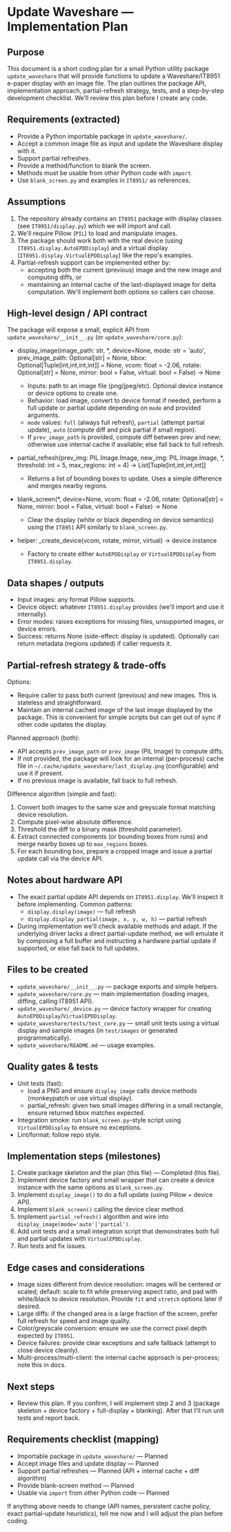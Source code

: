 # Update Waveshare — Implementation Plan

Purpose
-------
This document is a short coding plan for a small Python utility package `update_waveshare` that will provide functions to update a Waveshare/IT8951 e-paper display with an image file. The plan outlines the package API, implementation approach, partial-refresh strategy, tests, and a step-by-step development checklist. We'll review this plan before I create any code.

Requirements (extracted)
------------------------
- Provide a Python importable package in `update_waveshare/`.
- Accept a common image file as input and update the Waveshare display with it.
- Support partial refreshes.
- Provide a method/function to blank the screen.
- Methods must be usable from other Python code with `import`.
- Use `blank_screen.py` and examples in `IT8951/` as references.

Assumptions
-----------
1. The repository already contains an `IT8951` package with display classes (see `IT8951/display.py`) which we will import and call.
2. We'll require Pillow (`PIL`) to load and manipulate images.
3. The package should work both with the real device (using `IT8951.display.AutoEPDDisplay`) and a virtual display (`IT8951.display.VirtualEPDDisplay`) like the repo's examples.
4. Partial-refresh support can be implemented either by:
   - accepting both the current (previous) image and the new image and computing diffs, or
   - maintaining an internal cache of the last-displayed image for delta computation.
   We'll implement both options so callers can choose.

High-level design / API contract
--------------------------------
The package will expose a small, explicit API from `update_waveshare/__init__.py` (or `update_waveshare/core.py`):

- display_image(image_path: str, *, device=None, mode: str = 'auto', prev_image_path: Optional[str] = None, bbox: Optional[Tuple[int,int,int,int]] = None, vcom: float = -2.06, rotate: Optional[str] = None, mirror: bool = False, virtual: bool = False) -> None
  - Inputs: path to an image file (png/jpeg/etc). Optional device instance or device options to create one.
  - Behavior: load image, convert to device format if needed, perform a full update or partial update depending on `mode` and provided arguments.
  - `mode` values: `full` (always full refresh), `partial` (attempt partial update), `auto` (compute diff and pick partial if small region).
  - If `prev_image_path` is provided, compute diff between prev and new; otherwise use internal cache if available; else fall back to full refresh.

- partial_refresh(prev_img: PIL.Image.Image, new_img: PIL.Image.Image, *, threshold: int = 5, max_regions: int = 4) -> List[Tuple[int,int,int,int]]
  - Returns a list of bounding boxes to update. Uses a simple difference and merges nearby regions.

- blank_screen(*, device=None, vcom: float = -2.06, rotate: Optional[str] = None, mirror: bool = False, virtual: bool = False) -> None
  - Clear the display (white or black depending on device semantics) using the `IT8951` API similarly to `blank_screen.py`.

- helper: _create_device(vcom, rotate, mirror, virtual) -> device instance
  - Factory to create either `AutoEPDDisplay` or `VirtualEPDDisplay` from `IT8951.display`.

Data shapes / outputs
---------------------
- Input images: any format Pillow supports.
- Device object: whatever `IT8951.display` provides (we'll import and use it internally).
- Error modes: raises exceptions for missing files, unsupported images, or device errors.
- Success: returns None (side-effect: display is updated). Optionally can return metadata (regions updated) if caller requests it.

Partial-refresh strategy & trade-offs
-------------------------------------
Options:
- Require caller to pass both current (previous) and new images. This is stateless and straightforward.
- Maintain an internal cached image of the last image displayed by the package. This is convenient for simple scripts but can get out of sync if other code updates the display.

Planned approach (both):
- API accepts `prev_image_path` or `prev_image` (PIL Image) to compute diffs.
- If not provided, the package will look for an internal (per-process) cache file in `~/.cache/update_waveshare/last_display.png` (configurable) and use it if present.
- If no previous image is available, fall back to full refresh.

Difference algorithm (simple and fast):
1. Convert both images to the same size and greyscale format matching device resolution.
2. Compute pixel-wise absolute difference.
3. Threshold the diff to a binary mask (threshold parameter).
4. Extract connected components (or bounding boxes from runs) and merge nearby boxes up to `max_regions` boxes.
5. For each bounding box, prepare a cropped image and issue a partial update call via the device API.

Notes about hardware API
------------------------
- The exact partial update API depends on `IT8951.display`. We'll inspect it before implementing. Common patterns:
  - `display.display(image)` — full refresh
  - `display.display_partial(image, x, y, w, h)` — partial refresh
- During implementation we'll check available methods and adapt. If the underlying driver lacks a direct partial-update method, we will emulate it by composing a full buffer and instructing a hardware partial update if supported, or else fall back to full updates.

Files to be created
-------------------
- `update_waveshare/__init__.py` — package exports and simple helpers.
- `update_waveshare/core.py` — main implementation (loading images, diffing, calling IT8951 API).
- `update_waveshare/_device.py` — device factory wrapper for creating `AutoEPDDisplay`/`VirtualEPDDisplay`.
- `update_waveshare/tests/test_core.py` — small unit tests using a virtual display and sample images (in `test/images` or generated programmatically).
- `update_waveshare/README.md` — usage examples.

Quality gates & tests
---------------------
- Unit tests (fast):
  - load a PNG and ensure `display_image` calls device methods (monkeypatch or use virtual display).
  - partial_refresh: given two small images differing in a small rectangle, ensure returned bbox matches expected.
- Integration smoke: run `blank_screen.py`-style script using `VirtualEPDDisplay` to ensure no exceptions.
- Lint/format: follow repo style.

Implementation steps (milestones)
---------------------------------
1. Create package skeleton and the plan (this file) — Completed (this file).
2. Implement device factory and small wrapper that can create a device instance with the same options as `blank_screen.py`.
3. Implement `display_image()` to do a full update (using Pillow + device API).
4. Implement `blank_screen()` calling the device clear method.
5. Implement `partial_refresh()` algorithm and wire into `display_image(mode='auto'|'partial')`.
6. Add unit tests and a small integration script that demonstrates both full and partial updates with `VirtualEPDDisplay`.
7. Run tests and fix issues.

Edge cases and considerations
----------------------------
- Image sizes different from device resolution: images will be centered or scaled; default: scale to fit while preserving aspect ratio, and pad with white/black to device resolution. Provide `fit` and `stretch` options later if desired.
- Large diffs: if the changed area is a large fraction of the screen, prefer full refresh for speed and image quality.
- Color/greyscale conversion: ensure we use the correct pixel depth expected by `IT8951`.
- Device failures: provide clear exceptions and safe fallback (attempt to close device cleanly).
- Multi-process/multi-client: the internal cache approach is per-process; note this in docs.

Next steps
----------
- Review this plan. If you confirm, I will implement step 2 and 3 (package skeleton + device factory + full-display + blanking). After that I'll run unit tests and report back.

Requirements checklist (mapping)
-------------------------------
- Importable package in `update_waveshare/` — Planned
- Accept image files and update display — Planned
- Support partial refreshes — Planned (API + internal cache + diff algorithm)
- Provide blank-screen method — Planned
- Usable via `import` from other Python code — Planned

If anything above needs to change (API names, persistent cache policy, exact partial-update heuristics), tell me now and I will adjust the plan before coding.
